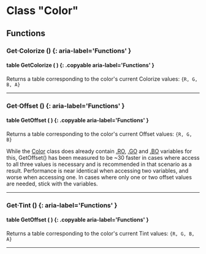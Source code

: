 # Class "Color"
        
## Functions

### Get·Colorize () {: aria-label='Functions' }
#### table GetColorize ( ) {: .copyable aria-label='Functions' }
Returns a table corresponding to the color's current Colorize values: `{R, G, B, A}`

___
### Get·Offset () {: aria-label='Functions' }
#### table GetOffset ( ) {: .copyable aria-label='Functions' }
Returns a table corresponding to the color's current Offset values: `{R, G, B}`

While the [Color](https://wofsauge.github.io/IsaacDocs/rep/Color.html) class does already contain [.RO](https://wofsauge.github.io/IsaacDocs/rep/Color.html#ro), [.GO](https://wofsauge.github.io/IsaacDocs/rep/Color.html#go) and [.BO](https://wofsauge.github.io/IsaacDocs/rep/Color.html#bo) variables for this, GetOffset() has been measured to be ~30 faster in cases where access to all three values is necessary and is recommended in that scenario as a result. Performance is near identical when accessing two variables, and worse when accessing one. In cases where only one or two offset values are needed, stick with the variables.

___
### Get·Tint () {: aria-label='Functions' }
#### table GetOffset ( ) {: .copyable aria-label='Functions' }
Returns a table corresponding to the color's current Tint values: `{R, G, B, A}`

___
	